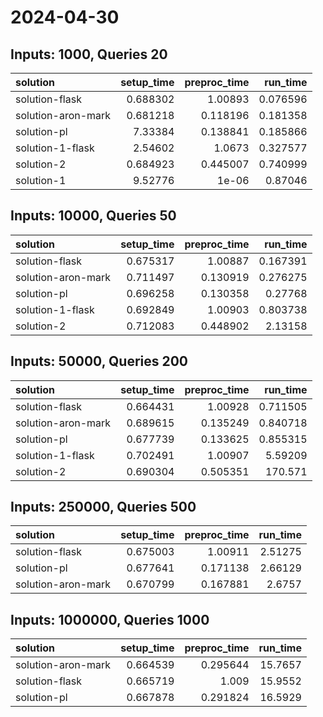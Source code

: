 # 2024-04-30

## Inputs: 1000, Queries 20

| solution           |   setup_time |   preproc_time |   run_time |
|:-------------------|-------------:|---------------:|-----------:|
| solution-flask     |     0.688302 |       1.00893  |   0.076596 |
| solution-aron-mark |     0.681218 |       0.118196 |   0.181358 |
| solution-pl        |     7.33384  |       0.138841 |   0.185866 |
| solution-1-flask   |     2.54602  |       1.0673   |   0.327577 |
| solution-2         |     0.684923 |       0.445007 |   0.740999 |
| solution-1         |     9.52776  |       1e-06    |   0.87046  |

## Inputs: 10000, Queries 50

| solution           |   setup_time |   preproc_time |   run_time |
|:-------------------|-------------:|---------------:|-----------:|
| solution-flask     |     0.675317 |       1.00887  |   0.167391 |
| solution-aron-mark |     0.711497 |       0.130919 |   0.276275 |
| solution-pl        |     0.696258 |       0.130358 |   0.27768  |
| solution-1-flask   |     0.692849 |       1.00903  |   0.803738 |
| solution-2         |     0.712083 |       0.448902 |   2.13158  |

## Inputs: 50000, Queries 200

| solution           |   setup_time |   preproc_time |   run_time |
|:-------------------|-------------:|---------------:|-----------:|
| solution-flask     |     0.664431 |       1.00928  |   0.711505 |
| solution-aron-mark |     0.689615 |       0.135249 |   0.840718 |
| solution-pl        |     0.677739 |       0.133625 |   0.855315 |
| solution-1-flask   |     0.702491 |       1.00907  |   5.59209  |
| solution-2         |     0.690304 |       0.505351 | 170.571    |

## Inputs: 250000, Queries 500

| solution           |   setup_time |   preproc_time |   run_time |
|:-------------------|-------------:|---------------:|-----------:|
| solution-flask     |     0.675003 |       1.00911  |    2.51275 |
| solution-pl        |     0.677641 |       0.171138 |    2.66129 |
| solution-aron-mark |     0.670799 |       0.167881 |    2.6757  |

## Inputs: 1000000, Queries 1000

| solution           |   setup_time |   preproc_time |   run_time |
|:-------------------|-------------:|---------------:|-----------:|
| solution-aron-mark |     0.664539 |       0.295644 |    15.7657 |
| solution-flask     |     0.665719 |       1.009    |    15.9552 |
| solution-pl        |     0.667878 |       0.291824 |    16.5929 |